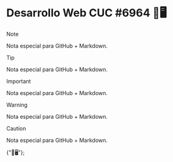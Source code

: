 # Desarrollo Web CUC #6964 🌿🖥️

> [!NOTE]
> Nota especial para GitHub + Markdown.

> [!TIP]
> Nota especial para GitHub + Markdown.

> [!IMPORTANT]
> Nota especial para GitHub + Markdown.

> [!WARNING]
> Nota especial para GitHub + Markdown.

> [!CAUTION]
> Nota especial para GitHub + Markdown.

{"🌿🖥️"};
